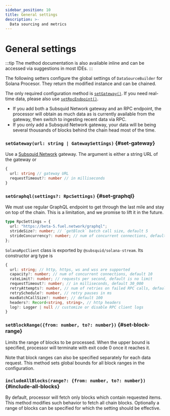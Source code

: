 ```yaml
---
sidebar_position: 10
title: General settings
description: >-
  Data sourcing and metrics
---
```


# General settings

:::tip
The method documentation is also available inline and can be accessed via suggestions in most IDEs.
:::

The following setters configure the global settings of `DataSourceBuilder` for Solana Procesor. They return the modified instance and can be chained.

The only required configuration method is [`setGateway()`](#set-gateway). If you need real-time data, please also use [`setRpcEndpoint()`](#set-rpc-endpoint).

- If you add both a Subsquid Network gateway and an RPC endpoint, the processor will obtain as much data as is currently available from the gateway, then switch to ingesting recent data via RPC.
- If you only add a Subsquid Network gateway, your data will be being several thousands of blocks behind the chain head most of the time.

### `setGateway(url: string | GatewaySettings)` {#set-gateway}

Use a [Subsquid Network](/subsquid-network) gateway. The argument is either a string URL of the gateway or

```ts
{
  url: string // gateway URL
  requestTimeout?: number // in milliseconds
}
```

### `setGraphql(settings?: RpcSettings)` {#set-graphql}

We must use regular GraphQL endpoint to get through the last mile and stay on top of the chain. This is a limitation, and we promise to lift it in the future.

```ts
type RpcSettings = {
  url: "https://beta-5.fuel.network/graphql";
  strideSize?: number; // `getBlock` batch call size, default 5
  strideConcurrency?: number; // num of concurrent connections, default 10
};
```

`SolanaRpcClient` class is exported by `@subsquid/solana-stream`. Its constructor arg type is

```ts
{
  url: string; // http, https, ws and wss are supported
  capacity?: number; // num of concurrent connections, default 10
  rateLimit?: number; // requests per second, default is no limit
  requestTimeout?: number; // in milliseconds, default 30_000
  retryAttempts?: number, // num of retries on failed RPC calls, default 0
  retrySchedule?: number, // retry pauses in ms
  maxBatchCallSize?: number; // default 100
  headers?: Record<string, string>, // http headers
  log?: Logger | null // customize or disable RPC client logs
}
```

### `setBlockRange({from: number, to?: number})` {#set-block-range}

Limits the range of blocks to be processed. When the upper bound is specified, processor will terminate with exit code 0 once it reaches it.

Note that block ranges can also be specified separately for each data request. This method sets global bounds for all block ranges in the configuration.

### `includeAllBlocks(range?: {from: number, to?: number})` {#include-all-blocks}

By default, processor will fetch only blocks which contain requested items. This method modifies such behavior to fetch all chain blocks. Optionally a range of blocks can be specified for which the setting should be effective.
